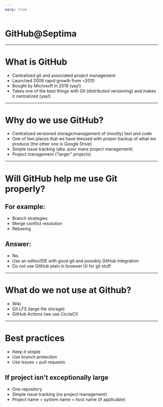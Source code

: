 ```yaml
---
marp: true
---
```


# GitHub@Septima

---

# What is GitHub

* Centralized git and associated project management
* Launched 2008 rapid growth from ~2010
* Bought by Microsoft in 2018 (yay!)
* Takes one of the best things with Git (distributed versioning) and makes it centralized (yay!)

---

# Why do we use GitHub?

* Centralized versioned storage/management of (mostly) text and code
* One of two places that we have blessed with proper backup of what we produce (the other one is Google Drive)
* Simple issue tracking (aka. poor mans project management)
* Project management ("larger" projects)

---

# Will GitHub help me use Git properly?

## For example:

* Branch strategies
* Merge conflict resolution
* Rebasing

## Answer:

* No.
* Use an editor/IDE with good git and possibly GitHub integration
* Do not use GitHub plain in browser UI for git stuff

---

# What do we not use at Github?

* Wiki
* Git LFS (large file storage)
* GitHub Actions (we use CircleCI)

---

# Best practices

* Keep it simple
* Use branch protection
* Use issues + pull requests

## If project isn't exceptionally large

* One repository
* Simple issue tracking (no project management)
* Project name = system name = host name (if applicable)
